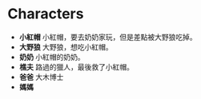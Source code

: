 # Characters

* **小紅帽** 小紅帽，要去奶奶家玩，但是差點被大野狼吃掉。
* **大野狼** 大野狼，想吃小紅帽。
* **奶奶** 小紅帽的奶奶。
* **樵夫** 路過的獵人，最後救了小紅帽。
* **爸爸** 大木博士
* **媽媽** 